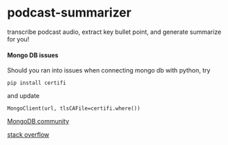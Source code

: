 # podcast-summarizer
transcribe podcast audio, extract key bullet point, and generate summarize for you!




#### Mongo DB issues
Should you ran into issues when connecting mongo db with python, try 
```
pip install certifi
```
and update 
```
MongoClient(url, tlsCAFile=certifi.where())
```
[MongoDB community](https://www.mongodb.com/community/forums/t/ssl-certificate-verify-failed-certificate-verify-failed-unable-to-get-local-issuer-certificate-ssl-c-997/208879/1)

[stack overflow](https://stackoverflow.com/questions/68123923/pymongo-ssl-certificate-verify-failed-certificate-verify-failed-unable-to-ge)